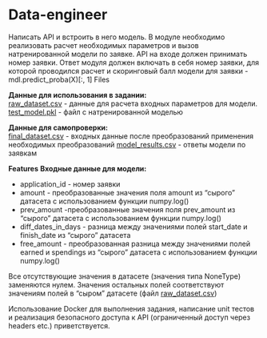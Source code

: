 # Data-engineer

Написать API и встроить в него модель. В модуле необходимо реализовать расчет необходимых параметров и вызов натренированной модели по заявке. 
API на входе должен принимать номер заявки. Ответ модуля должен включать в себя номер заявки, для которой проводился расчет и скоринговый балл модели для заявки - mdl.predict_proba(X)[:, 1]
Files

**Данные для использования в задании:**   
[raw_dataset.csv](https://github.com/cashupukraine/Data-engineer/blob/master/raw_data.csv) - данные для расчета входных параметров для модели.   
[test_model.pkl](https://github.com/cashupukraine/Data-engineer/blob/master/test_model.pkl) - файл с натренированной моделью
 
**Данные для самопроверки:**   
[final_dataset.csv](https://github.com/cashupukraine/Data-engineer/blob/master/final_dataset.csv) - входных данные после преобразований применения необходимых преобразований
[model_results.csv](https://github.com/cashupukraine/Data-engineer/blob/master/model_results.csv) - ответы модели по заявкам
 
**Features**
**Входные данные для модели:**   
* application_id - номер заявки
* amount - преобразованные значения поля amount из “сырого” датасета с использованием функции numpy.log()
* prev_amount -преобразованные значения поля prev_amount из “сырого” датасета с использованием функции numpy.log()
* diff_dates_in_days - разница между значениями полей start_date и finish_date из “сырого” датасета 
* free_amount - преобразованная разница между значениями полей earned и spendings из “сырого” датасета с использованием функции numpy.log() 

Все отсутствующие значения в датасете (значения типа NoneType) заменяются нулем. Значения остальных полей соответствуют значениям полей в “сыром” датасете (файл [raw_dataset.csv](https://github.com/cashupukraine/Data-engineer/blob/master/raw_data.csv))

Использование Docker для выполнения задания, написание unit тестов и реализация безопасного доступа к API (ограниченный доступ через headers etc.) приветствуется. 
